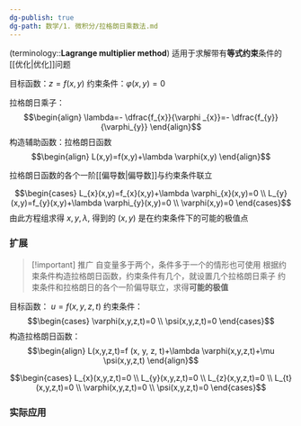 ```yaml
---
dg-publish: true
dg-path: 数学/1. 微积分/拉格朗日乘数法.md
---
```


(terminology::**Lagrange multiplier method**)
适用于求解带有**等式约束**条件的[[优化\|优化]]问题

目标函数：$z=f(x,y)$
约束条件：$\varphi(x,y)=0$

拉格朗日乘子：
$$\begin{align}
\lambda=- \dfrac{f_{x}}{\varphi _{x}}=- \dfrac{f_{y}}{\varphi_{y}}
\end{align}$$
构造辅助函数：拉格朗日函数
$$\begin{align}
L(x,y)=f(x,y)+\lambda \varphi(x,y)
\end{align}$$

拉格朗日函数的各个一阶[[偏导数\|偏导数]]与约束条件联立

$$\begin{cases}
L_{x}(x,y)=f_{x}(x,y)+\lambda \varphi_{x}(x,y)=0 \\
L_{y}(x,y)=f_{y}(x,y)+\lambda \varphi_{y}(x,y)=0  \\
\varphi(x,y)=0
\end{cases}$$
由此方程组求得 $x,y,\lambda$, 得到的 $(x,y)$ 是在约束条件下的可能的极值点

### 扩展

>[!important] 推广
>自变量多于两个，条件多于一个的情形也可使用
>根据约束条件构造拉格朗日函数，约束条件有几个，就设置几个拉格朗日乘子
>约束条件和拉格朗日的各个一阶偏导联立，求得**可能的极值**

目标函数： $u=f (x, y, z, t)$
约束条件：
$$\begin{cases}
\varphi(x,y,z,t)=0 \\
\psi(x,y,z,t)=0
\end{cases}$$
构造拉格朗日函数：
$$\begin{align}
L(x,y,z,t)=f (x, y, z, t)+\lambda \varphi(x,y,z,t)+\mu \psi(x,y,z,t)
\end{align}$$

$$\begin{cases}
L_{x}(x,y,z,t)=0 \\
L_{y}(x,y,z,t)=0 \\ 
L_{z}(x,y,z,t)=0 \\
L_{t}(x,y,z,t)=0  \\
\varphi(x,y,z,t)=0 \\
\psi(x,y,z,t)=0
\end{cases}$$


### 实际应用

